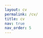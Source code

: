 ```yaml
---
layout: cv
permalink: /cv/
title: cv
nav: true
nav_order: 5
---
```

 <!-- cv_pdf: example_pdf.pdf -->
